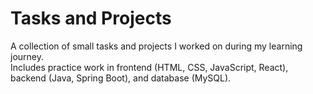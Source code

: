 # Tasks and Projects

A collection of small tasks and projects I worked on during my learning journey.  
Includes practice work in frontend (HTML, CSS, JavaScript, React), backend (Java, Spring Boot), and database (MySQL).
